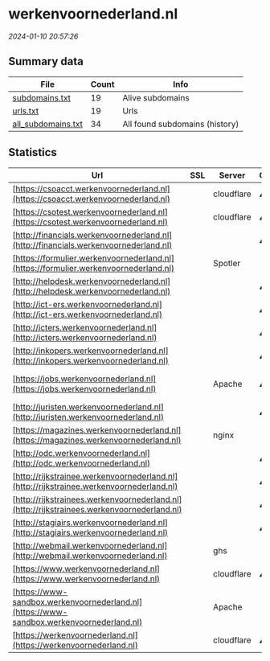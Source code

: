 # werkenvoornederland.nl
*2024-01-10 20:57:26*
## Summary data
| File       | Count | Info |
|------------|-------|------|
|[subdomains.txt](/data/werkenvoornederland.nl/subdomains.txt)|19|Alive subdomains|
|[urls.txt](/data/werkenvoornederland.nl/urls.txt)|19|Urls|
|[all_subdomains.txt](/data/werkenvoornederland.nl/all_subdomains.txt)|34|All found subdomains (history)|
## Statistics
| Url | SSL | Server | Cookie | HSTS | CSP | XFO | XXP | RP | Tech |Title |
|------------|-------|------|------|------|------|------|------|------|------|------|
|[https://csoacct.werkenvoornederland.nl](https://csoacct.werkenvoornederland.nl)| |cloudflare|:warning: |:white_check_mark: | | | |:white_check_mark: |Basic Cloudflare...|Authentication R...|
|[https://csotest.werkenvoornederland.nl](https://csotest.werkenvoornederland.nl)| |cloudflare|:warning: |:white_check_mark: | | | |:white_check_mark: |Basic Cloudflare...|Authentication R...|
|[http://financials.werkenvoornederland.nl](http://financials.werkenvoornederland.nl)| ||:warning: |:white_check_mark: | |:white_check_mark: |:white_check_mark: |:white_check_mark: |||
|[https://formulier.werkenvoornederland.nl](https://formulier.werkenvoornederland.nl)| |Spotler| |:white_check_mark: | | | |:white_check_mark: |HSTS||
|[http://helpdesk.werkenvoornederland.nl](http://helpdesk.werkenvoornederland.nl)| ||:warning: |:white_check_mark: | |:white_check_mark: |:white_check_mark: |:white_check_mark: |||
|[http://ict-ers.werkenvoornederland.nl](http://ict-ers.werkenvoornederland.nl)| ||:warning: |:white_check_mark: | |:white_check_mark: |:white_check_mark: |:white_check_mark: |||
|[http://icters.werkenvoornederland.nl](http://icters.werkenvoornederland.nl)| ||:warning: |:white_check_mark: | |:white_check_mark: |:white_check_mark: |:white_check_mark: |||
|[http://inkopers.werkenvoornederland.nl](http://inkopers.werkenvoornederland.nl)| ||:warning: |:white_check_mark: | |:white_check_mark: |:white_check_mark: |:white_check_mark: |||
|[https://jobs.werkenvoornederland.nl](https://jobs.werkenvoornederland.nl)| |Apache|:warning: |:white_check_mark: | |:white_check_mark: |:white_check_mark: |:white_check_mark: |Apache HTTP Serv...|WenS|
|[http://juristen.werkenvoornederland.nl](http://juristen.werkenvoornederland.nl)| ||:warning: |:white_check_mark: | |:white_check_mark: |:white_check_mark: |:white_check_mark: |||
|[https://magazines.werkenvoornederland.nl](https://magazines.werkenvoornederland.nl)| |nginx| |:white_check_mark: |:warning: |:white_check_mark: |:white_check_mark: |:white_check_mark: |Bloomreach HSTS...|Kiosk | Magazine...|
|[http://odc.werkenvoornederland.nl](http://odc.werkenvoornederland.nl)| ||:warning: |:white_check_mark: | |:white_check_mark: | |:white_check_mark: |||
|[http://rijkstrainee.werkenvoornederland.nl](http://rijkstrainee.werkenvoornederland.nl)| ||:warning: |:white_check_mark: | |:white_check_mark: |:white_check_mark: |:white_check_mark: |||
|[http://rijkstrainees.werkenvoornederland.nl](http://rijkstrainees.werkenvoornederland.nl)| ||:warning: |:white_check_mark: | |:white_check_mark: |:white_check_mark: |:white_check_mark: |||
|[http://stagiairs.werkenvoornederland.nl](http://stagiairs.werkenvoornederland.nl)| ||:warning: |:white_check_mark: | |:white_check_mark: |:white_check_mark: |:white_check_mark: |||
|[http://webmail.werkenvoornederland.nl](http://webmail.werkenvoornederland.nl)| |ghs| | |:warning: |:white_check_mark: |:white_check_mark: |:white_check_mark: ||301 Moved|
|[https://www.werkenvoornederland.nl](https://www.werkenvoornederland.nl)| |cloudflare|:warning: |:white_check_mark: | |:white_check_mark: |:white_check_mark: |:white_check_mark: |Bloomreach Cloud...|Ons land in jouw...|
|[https://www-sandbox.werkenvoornederland.nl](https://www-sandbox.werkenvoornederland.nl)| |Apache| | | | | |:white_check_mark: |Apache HTTP Serv...|401 Unauthorized|
|[https://werkenvoornederland.nl](https://werkenvoornederland.nl)| |cloudflare|:warning: |:white_check_mark: | |:white_check_mark: |:white_check_mark: |:white_check_mark: |Cloudflare HSTS||